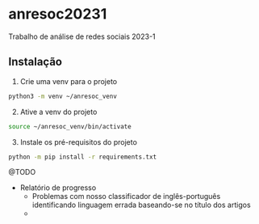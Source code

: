 # anresoc20231
Trabalho de análise de redes sociais 2023-1

## Instalação

1. Crie uma venv para o projeto
```bash
python3 -m venv ~/anresoc_venv
```
2. Ative a venv do projeto

```bash
source ~/anresoc_venv/bin/activate
```
3. Instale os pré-requisitos do projeto
```bash
python -m pip install -r requirements.txt
```

@TODO
- Relatório de progresso
  - Problemas com nosso classificador de inglês-português identificando linguagem errada baseando-se no título dos artigos
  - 
